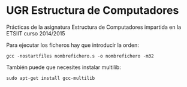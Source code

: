 # UGR Estructura de Computadores
Prácticas de la asignatura Estructura de Computadores impartida en la ETSIIT curso 2014/2015

Para ejecutar los ficheros hay que introducir la orden:  
~~~
gcc -nostartfiles nombrefichero.s -o nombrefichero -m32
~~~
También puede que necesites instalar multilib:
~~~
sudo apt-get install gcc-multilib
~~~
